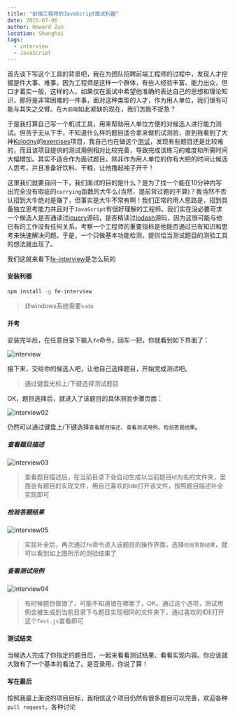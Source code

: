 ```yaml
---
title: "前端工程师的JavaScript面试利器"
date: 2015-07-06
author: Howard Zuo
location: Shanghai
tags: 
  - interview
  - JavaScript
---
```


首先谈下写这个工具的背景吧，我在为团队招聘前端工程师的过程中，发现人才挖掘是件大事、难事。因为工程师是这样一个群体，有些人经验丰富、能力出众，但口才着实一般，这样的人，如果仅在面试中希望他准确的表达自己的思想和理论知识，那将是非常困难的一件事，面对这种类型的人才，作为用人单位，我们很有可能与其失之交臂。在`大前端`如此紧缺的现在，我们怎能不捉急？

于是我打算自己写一个机试工具，用来帮助用人单位方便的对候选人进行能力测试。但苦于无从下手，不知道什么样的题目适合拿来做机试测验，直到我看到了大神[Kolodny](https://github.com/kolodny)的[exercises](https://github.com/kolodny/exercises)项目，我自己也在做这个[测试](https://github.com/leftstick/exercises)，发现有些题目还是比较难的，而且该项目提供的测试用例相对比较完善，导致完成该练习的难度和所需时间大幅增加。其实不适合作为面试题目。除非作为用人单位的你有大把的时间让候选人思考，并且准备好饮料、干粮，让他撸起袖子开干！

这里我们就要自问一下，我们面试的目的是什么？是为了找一个能在10分钟内写出完全没有瑕疵的`currying`函数的大牛么(当然，提前背过题的不算)？我当然不否认招到大牛绝对是赚了，但事实是大牛不常有啊！我们正常的用人思路是，招到具备独立思考能力并且对于`JavaScript`有很好理解的工程师。我们实在没必要苛求一个候选人是否通读过[jquery](http://jquery.com/)源码，是否精读过[lodash](https://lodash.com)源码，因为这很可能与他已有的工作没有任何关系。考察一个工程师的重要指标是他能否通过已有知识和思考来快速解决问题。于是，一个只做基本功能检测，提供恰当测试题目的测验工具的想法就出现了。

我们这就来看下[fe-interview](https://www.npmjs.com/package/fe-interview)是怎么玩的

#### 安装利器

```bash
npm install -g fe-interview
```
>非windows系统需要`sudo`

#### 开考

安装完毕后，在任意目录下输入`fe`命令，回车一把，你就看到如下界面了：

<img :src="$withBase('/images/interview_preview01.png')" alt="interview" />

接下来，交给你的候选人吧，让他自己选择题目，开始完成测试吧。

>通过键盘光标上/下键选择测试题目

OK，题目选择后，就进入了该题目的具体测验步骤页面：

<img :src="$withBase('/images/interview_preview02.png')" alt="interview02" />


仍然可以通过键盘上/下键选择`查看题目描述`、`查看测试用例`、`检验答题结果`。

##### 查看题目描述

<img :src="$withBase('/images/interview_preview03.png')" alt="interview03" />

>查看题目描述后，在当前目录下会自动生成以当前题目id为名的文件夹，里面会有题目的实现文件，用自己喜欢的ide打开该文件，按照题目描述补全实现即可

##### 检验答题结果

<img :src="$withBase('/images/interview_preview05.png')" alt="interview05" />

>实现补全后，再次通过`fe`命令进入该题目的操作界面，选择`检验答题结果`，就可以看到如上图所示的测验结果了

##### 查看测试用例

<img :src="$withBase('/images/interview_preview04.png')" alt="interview04" />


>有时候题目做错了，可能不知道错在哪里了，OK。通过这个选项，测试用例会被生成到当前目录下与题目实现相同的文件夹下，通过喜欢的IDE打开这个`Test.js`查看即可

#### 测试结束

当候选人完成了你指定的题目后，一起来看看测试结果、看看实现内容。你应该就大致有了一个基本的看法了。是否录用，你说了算！

#### 写在最后

按照我最上面说的项目目标，我相信这个项目仍然有很多题目可以完善，欢迎各种`pull request`，各种讨论
